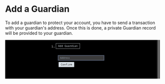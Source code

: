 # Add a Guardian

To add a guardian to protect your account, you have to send a transaction with your guardian's address. Once this is done, a private Guardian record will be provided to your guardian.

![Add Guardian Image](./add-guardian-image.png)
